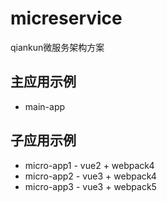 # micreservice
qiankun微服务架构方案

## 主应用示例
- main-app
## 子应用示例
- micro-app1 - vue2 + webpack4
- micro-app2 - vue3 + webpack4
- micro-app3 - vue3 + webpack5